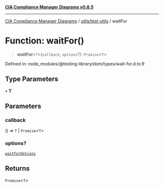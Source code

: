 [**CIA Compliance Manager Diagrams v0.8.5**](../../../README.md)

***

[CIA Compliance Manager Diagrams](../../../modules.md) / [utils/test-utils](../README.md) / waitFor

# Function: waitFor()

> **waitFor**\<`T`\>(`callback`, `options`?): `Promise`\<`T`\>

Defined in: node\_modules/@testing-library/dom/types/wait-for.d.ts:9

## Type Parameters

• **T**

## Parameters

### callback

() => `T` \| `Promise`\<`T`\>

### options?

[`waitForOptions`](../interfaces/waitForOptions.md)

## Returns

`Promise`\<`T`\>
